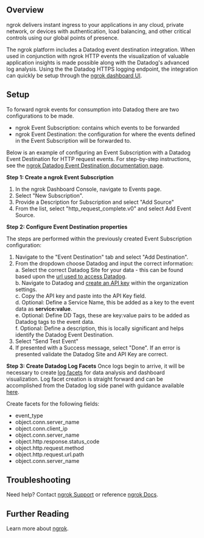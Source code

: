 ## Overview

ngrok delivers instant ingress to your applications in any cloud, private network, or devices with authentication, load balancing, and other critical controls using our global points of presence.

The ngrok platform includes a Datadog event destination integration.  When used in conjunction with ngrok HTTP events the visualization of valuable application insights is made possible along with the Datadog's advanced log analysis.  Using the the Datadog HTTPS logging endpoint, the integration can quickly be setup through the [ngrok dashboard UI][2].



## Setup

To forward ngrok events for consumption into Datadog there are two configurations to be made.

- ngrok Event Subscription: contains which events to be forwarded
- ngrok Event Destination: the configuration for where the events defined in the Event Subscription will be forwarded to.

Below is an example of configuring an Event Subscription with a Datadog Event Destination for HTTP request events. For step-by-step instructions, see the [ngrok Datadog Event Destination documentation page][7].

**Step 1: Create a ngrok Event Subscription**

1. In the ngrok Dashboard Console, navigate to Events page.
2. Select "New Subscription".
3. Provide a Description for Subscription and select "Add Source"
4. From the list, select "http_request_complete.v0" and select Add Event Source.



**Step 2: Configure Event Destination properties**

The steps are performed within the previously created Event Subscription configuration:

1. Navigate to the "Event Destination" tab and select "Add Destination".
2. From the dropdown choose Datadog and input the correct information:\
    a. Select the correct Datadog Site for your data - this can be found based upon the [url used to access Datadog][10].\
    b. Navigate to Datadog and [create an API key][4] within the organization settings.\
    c. Copy the API key and paste into the API Key field.\
    d. Optional:  Define a Service Name, this be added as a key to the event data as **service:value**.\
    e. Optional:  Define DD Tags, these are key:value pairs to be added as Datadog tags to the event data.\
    f. Optional:  Define a description, this is locally significant and helps identify the Datadog Event Destination.
3. Select "Send Test Event"
4. If presented with a Success message, select "Done".  If an error is presented validate the Datadog Site and API Key are correct.


**Step 3: Create Datadog Log Facets**
Once logs begin to arrive, it will be necessary to create [log facets][8] for data analysis and dashboard visualization. Log facet creation is straight forward and can be accomplished from the Datadog log side panel with guidance available [here][9]. 

Create facets for the following fields:

- event_type
- object.conn.server_name
- object.conn.client_ip
- object.conn.server_name
- object.http.response.status_code
- object.http.request.method
- object.http.request.url.path
- object.conn.server_name

## Troubleshooting

Need help? Contact [ngrok Support][1] or reference [ngrok Docs][6].

## Further Reading

Learn more about [ngrok][3].

[1]: mailto:support@ngrok.com
[2]: https://dashboard.ngrok.com
[3]: https://ngrok.com/solutions
[4]: https://docs.datadoghq.com/account_management/api-app-keys/
[6]: https://ngrok.com/docs/integrations/datadog/event-destination/
[7]: https://ngrok.com/docs/integrations/datadog/event-destination/
[8]: https://docs.datadoghq.com/logs/explorer/facets/
[9]: https://docs.datadoghq.com/logs/explorer/facets/#create-facets
[10]: https://docs.datadoghq.com/getting_started/site/
